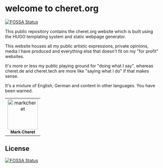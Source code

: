 # welcome to cheret.org
[![FOSSA Status](https://app.fossa.com/api/projects/git%2Bgithub.com%2Fmarkcheret%2Fcheret-org.svg?type=shield)](https://app.fossa.com/projects/git%2Bgithub.com%2Fmarkcheret%2Fcheret-org?ref=badge_shield)


This public repository contains the cheret.org website which is built using the HUGO templating system and static webpage generator.

This website houses all my public artistic expressions, private opinions, media I have produced and everything else that doesn't fit on my "for profit" websites.

It's more or less my public playing ground for "doing what I say", whereas cheret.de and cheret.tech are more like "saying what I do" if that makes sense.

It's a mixture of English, German and content in other languages. You have been warned.

<!-- readme: contributors -start -->
<table>
<tr>
    <td align="center">
        <a href="https://github.com/markcheret">
            <img src="https://avatars.githubusercontent.com/u/5813743?v=4" width="100;" alt="markcheret"/>
            <br />
            <sub><b>Mark Cheret</b></sub>
        </a>
    </td></tr>
</table>
<!-- readme: contributors -end -->


## License
[![FOSSA Status](https://app.fossa.com/api/projects/git%2Bgithub.com%2Fmarkcheret%2Fcheret-org.svg?type=large)](https://app.fossa.com/projects/git%2Bgithub.com%2Fmarkcheret%2Fcheret-org?ref=badge_large)